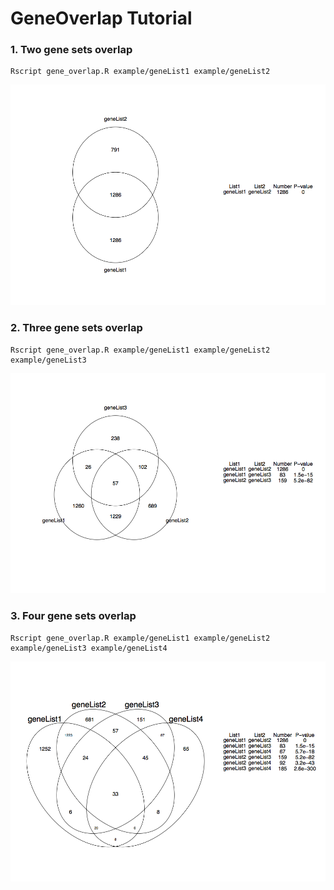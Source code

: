 # GeneOverlap Tutorial

### 1. Two gene sets overlap
```
Rscript gene_overlap.R example/geneList1 example/geneList2
```
![Figure1](example/gene_overlap_geneList1_geneList2.png)
### 2. Three gene sets overlap
```
Rscript gene_overlap.R example/geneList1 example/geneList2 example/geneList3
```
![Figure2](example/gene_overlap_geneList1_geneList2_geneList3.png)
### 3. Four gene sets overlap
```
Rscript gene_overlap.R example/geneList1 example/geneList2 example/geneList3 example/geneList4
```
![Figure3](example/gene_overlap_geneList1_geneList2_geneList3_geneList4.png)


